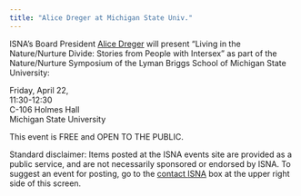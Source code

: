 ```yaml
---
title: "Alice Dreger at Michigan State Univ."
---
```


<p><span class="caps">ISNA</span>&#8217;s Board President <a href="/about/dreger">Alice Dreger</a> will present &#8220;Living in the Nature/Nurture Divide: Stories from People with Intersex&#8221; as part of the Nature/Nurture Symposium of the Lyman Briggs School of Michigan State University:  </p>

<p>Friday, April 22,  <br />
11:30-12:30  <br />
C-106 Holmes Hall  <br />
Michigan State University  </p>

<p>This event is <span class="caps">FREE</span> and <span class="caps">OPEN</span> TO <span class="caps">THE</span> <span class="caps">PUBLIC</span>.  </p>

<p>Standard disclaimer: Items posted at the <span class="caps">ISNA</span> events site are provided as a public service, and are not necessarily sponsored or endorsed by <span class="caps">ISNA</span>. To suggest an event for posting, go to the <a href="/about/contact">contact <span class="caps">ISNA</span></a> box at the upper right side of this screen.</p>